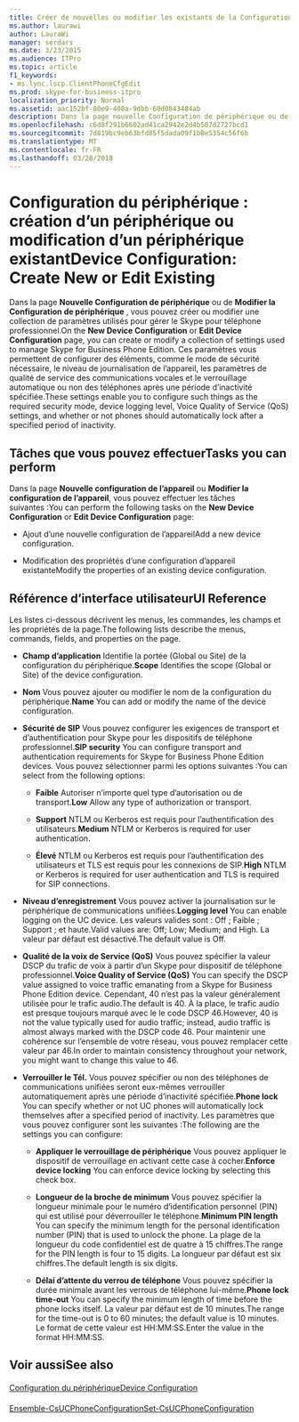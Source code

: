 ```yaml
---
title: Créer de nouvelles ou modifier les existants de la Configuration du périphérique
ms.author: laurawi
author: LauraWi
manager: serdars
ms.date: 3/23/2015
ms.audience: ITPro
ms.topic: article
f1_keywords:
- ms.lync.lscp.ClientPhoneCfgEdit
ms.prod: skype-for-business-itpro
localization_priority: Normal
ms.assetid: aac152bf-80e9-408a-9dbb-60d0843484ab
description: Dans la page nouvelle Configuration de périphérique ou de modifier la Configuration de périphérique, vous pouvez créer ou modifier une collection de paramètres utilisés pour gérer le Skype pour téléphone professionnel. Ces paramètres vous permettent de configurer des éléments, comme le mode de sécurité nécessaire, le niveau de journalisation de l’appareil, les paramètres de qualité de service des communications vocales et le verrouillage automatique ou non des téléphones après une période d’inactivité spécifiée.
ms.openlocfilehash: c6d8f291b6602ad41ca2942e2d4b507d2727bcd1
ms.sourcegitcommit: 7d819bc9eb63bfd85f5dada09f1b8e5354c56f6b
ms.translationtype: MT
ms.contentlocale: fr-FR
ms.lasthandoff: 03/28/2018
---
```

# <a name="device-configuration-create-new-or-edit-existing"></a><span data-ttu-id="27296-104">Configuration du périphérique : création d’un périphérique ou modification d’un périphérique existant</span><span class="sxs-lookup"><span data-stu-id="27296-104">Device Configuration: Create New or Edit Existing</span></span>
 
<span data-ttu-id="27296-105">Dans la page **Nouvelle Configuration de périphérique** ou de **Modifier la Configuration de périphérique** , vous pouvez créer ou modifier une collection de paramètres utilisés pour gérer le Skype pour téléphone professionnel.</span><span class="sxs-lookup"><span data-stu-id="27296-105">On the **New Device Configuration** or **Edit Device Configuration** page, you can create or modify a collection of settings used to manage Skype for Business Phone Edition.</span></span> <span data-ttu-id="27296-106">Ces paramètres vous permettent de configurer des éléments, comme le mode de sécurité nécessaire, le niveau de journalisation de l’appareil, les paramètres de qualité de service des communications vocales et le verrouillage automatique ou non des téléphones après une période d’inactivité spécifiée.</span><span class="sxs-lookup"><span data-stu-id="27296-106">These settings enable you to configure such things as the required security mode, device logging level, Voice Quality of Service (QoS) settings, and whether or not phones should automatically lock after a specified period of inactivity.</span></span>
  
## <a name="tasks-you-can-perform"></a><span data-ttu-id="27296-107">Tâches que vous pouvez effectuer</span><span class="sxs-lookup"><span data-stu-id="27296-107">Tasks you can perform</span></span>

<span data-ttu-id="27296-108">Dans la page **Nouvelle configuration de l’appareil** ou **Modifier la configuration de l’appareil**, vous pouvez effectuer les tâches suivantes :</span><span class="sxs-lookup"><span data-stu-id="27296-108">You can perform the following tasks on the **New Device Configuration** or **Edit Device Configuration** page:</span></span>
  
- <span data-ttu-id="27296-109">Ajout d’une nouvelle configuration de l’appareil</span><span class="sxs-lookup"><span data-stu-id="27296-109">Add a new device configuration.</span></span>
    
- <span data-ttu-id="27296-110">Modification des propriétés d’une configuration d’appareil existante</span><span class="sxs-lookup"><span data-stu-id="27296-110">Modify the properties of an existing device configuration.</span></span>
    
## <a name="ui-reference"></a><span data-ttu-id="27296-111">Référence d’interface utilisateur</span><span class="sxs-lookup"><span data-stu-id="27296-111">UI Reference</span></span>

<span data-ttu-id="27296-112">Les listes ci-dessous décrivent les menus, les commandes, les champs et les propriétés de la page.</span><span class="sxs-lookup"><span data-stu-id="27296-112">The following lists describe the menus, commands, fields, and properties on the page.</span></span>
  
- <span data-ttu-id="27296-113">**Champ d’application** Identifie la portée (Global ou Site) de la configuration du périphérique.</span><span class="sxs-lookup"><span data-stu-id="27296-113">**Scope** Identifies the scope (Global or Site) of the device configuration.</span></span>
    
- <span data-ttu-id="27296-114">**Nom** Vous pouvez ajouter ou modifier le nom de la configuration du périphérique.</span><span class="sxs-lookup"><span data-stu-id="27296-114">**Name** You can add or modify the name of the device configuration.</span></span>
    
- <span data-ttu-id="27296-115">**Sécurité de SIP** Vous pouvez configurer les exigences de transport et d’authentification pour Skype pour les dispositifs de téléphone professionnel.</span><span class="sxs-lookup"><span data-stu-id="27296-115">**SIP security** You can configure transport and authentication requirements for Skype for Business Phone Edition devices.</span></span> <span data-ttu-id="27296-116">Vous pouvez sélectionner parmi les options suivantes :</span><span class="sxs-lookup"><span data-stu-id="27296-116">You can select from the following options:</span></span>
    
  - <span data-ttu-id="27296-117">**Faible** Autoriser n’importe quel type d’autorisation ou de transport.</span><span class="sxs-lookup"><span data-stu-id="27296-117">**Low** Allow any type of authorization or transport.</span></span>
    
  - <span data-ttu-id="27296-118">**Support** NTLM ou Kerberos est requis pour l’authentification des utilisateurs.</span><span class="sxs-lookup"><span data-stu-id="27296-118">**Medium** NTLM or Kerberos is required for user authentication.</span></span>
    
  - <span data-ttu-id="27296-119">**Élevé** NTLM ou Kerberos est requis pour l’authentification des utilisateurs et TLS est requis pour les connexions de SIP.</span><span class="sxs-lookup"><span data-stu-id="27296-119">**High** NTLM or Kerberos is required for user authentication and TLS is required for SIP connections.</span></span>
    
- <span data-ttu-id="27296-120">**Niveau d’enregistrement** Vous pouvez activer la journalisation sur le périphérique de communications unifiées.</span><span class="sxs-lookup"><span data-stu-id="27296-120">**Logging level** You can enable logging on the UC device.</span></span> <span data-ttu-id="27296-121">Les valeurs valides sont : Off ; Faible ; Support ; et haute.</span><span class="sxs-lookup"><span data-stu-id="27296-121">Valid values are: Off; Low; Medium; and High.</span></span> <span data-ttu-id="27296-122">La valeur par défaut est désactivé.</span><span class="sxs-lookup"><span data-stu-id="27296-122">The default value is Off.</span></span>
    
- <span data-ttu-id="27296-123">**Qualité de la voix de Service (QoS)** Vous pouvez spécifier la valeur DSCP du trafic de voix à partir d’un Skype pour dispositif de téléphone professionnel.</span><span class="sxs-lookup"><span data-stu-id="27296-123">**Voice Quality of Service (QoS)** You can specify the DSCP value assigned to voice traffic emanating from a Skype for Business Phone Edition device.</span></span> <span data-ttu-id="27296-124">Cependant, 40 n’est pas la valeur généralement utilisée pour le trafic audio.</span><span class="sxs-lookup"><span data-stu-id="27296-124">The default is 40.</span></span> <span data-ttu-id="27296-125">À la place, le trafic audio est presque toujours marqué avec le le code DSCP 46.</span><span class="sxs-lookup"><span data-stu-id="27296-125">However, 40 is not the value typically used for audio traffic; instead, audio traffic is almost always marked with the DSCP code 46.</span></span> <span data-ttu-id="27296-126">Pour maintenir une cohérence sur l’ensemble de votre réseau, vous pouvez remplacer cette valeur par 46.</span><span class="sxs-lookup"><span data-stu-id="27296-126">In order to maintain consistency throughout your network, you might want to change this value to 46.</span></span>
    
- <span data-ttu-id="27296-127">**Verrouiller le Tél.** Vous pouvez spécifier ou non des téléphones de communications unifiées seront eux-mêmes verrouiller automatiquement après une période d’inactivité spécifiée.</span><span class="sxs-lookup"><span data-stu-id="27296-127">**Phone lock** You can specify whether or not UC phones will automatically lock themselves after a specified period of inactivity.</span></span> <span data-ttu-id="27296-128">Les paramètres que vous pouvez configurer sont les suivantes :</span><span class="sxs-lookup"><span data-stu-id="27296-128">The following are the settings you can configure:</span></span>
    
  - <span data-ttu-id="27296-129">**Appliquer le verrouillage de périphérique** Vous pouvez appliquer le dispositif de verrouillage en activant cette case à cocher.</span><span class="sxs-lookup"><span data-stu-id="27296-129">**Enforce device locking** You can enforce device locking by selecting this check box.</span></span>
    
  - <span data-ttu-id="27296-130">**Longueur de la broche de minimum** Vous pouvez spécifier la longueur minimale pour le numéro d’identification personnel (PIN) qui est utilisé pour déverrouiller le téléphone.</span><span class="sxs-lookup"><span data-stu-id="27296-130">**Minimum PIN length** You can specify the minimum length for the personal identification number (PIN) that is used to unlock the phone.</span></span> <span data-ttu-id="27296-131">La plage de la longueur du code confidentiel est de quatre à 15 chiffres.</span><span class="sxs-lookup"><span data-stu-id="27296-131">The range for the PIN length is four to 15 digits.</span></span> <span data-ttu-id="27296-132">La longueur par défaut est six chiffres.</span><span class="sxs-lookup"><span data-stu-id="27296-132">The default length is six digits.</span></span>
    
  - <span data-ttu-id="27296-133">**Délai d’attente du verrou de téléphone** Vous pouvez spécifier la durée minimale avant les verrous de téléphone lui-même.</span><span class="sxs-lookup"><span data-stu-id="27296-133">**Phone lock time-out** You can specify the minimum length of time before the phone locks itself.</span></span> <span data-ttu-id="27296-134">La valeur par défaut est de 10 minutes.</span><span class="sxs-lookup"><span data-stu-id="27296-134">The range for the time-out is 0 to 60 minutes; the default value is 10 minutes.</span></span> <span data-ttu-id="27296-135">Le format de cette valeur est HH:MM:SS.</span><span class="sxs-lookup"><span data-stu-id="27296-135">Enter the value in the format HH:MM:SS.</span></span>
    
## <a name="see-also"></a><span data-ttu-id="27296-136">Voir aussi</span><span class="sxs-lookup"><span data-stu-id="27296-136">See also</span></span>

#### 

[<span data-ttu-id="27296-137">Configuration du périphérique</span><span class="sxs-lookup"><span data-stu-id="27296-137">Device Configuration</span></span>](device-configuration.md)
#### 

[<span data-ttu-id="27296-138">Ensemble-CsUCPhoneConfiguration</span><span class="sxs-lookup"><span data-stu-id="27296-138">Set-CsUCPhoneConfiguration</span></span>](https://docs.microsoft.com/powershell/module/skype/set-csucphoneconfiguration?view=skype-ps)

